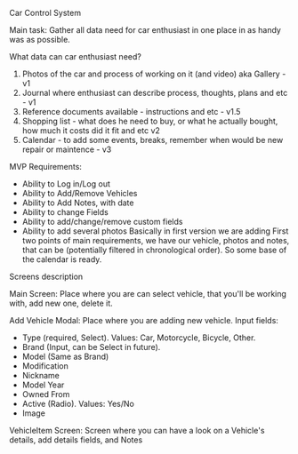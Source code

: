 Car Control System

Main task: Gather all data need for car enthusiast in one place in as handy was as possible.

What data can car enthusiast need?

1. Photos of the car and process of working on it (and video) aka Gallery - v1
2. Journal where enthusiast can describe process, thoughts, plans and etc - v1
3. Reference documents available - instructions and etc - v1.5
4. Shopping list - what does he need to buy, or what he actually bought, how much it costs did it fit and etc v2
5. Calendar - to add some events, breaks, remember when would be new repair or maintence - v3

MVP Requirements:

- Ability to Log in/Log out
- Ability to Add/Remove Vehicles
- Ability to Add Notes, with date
- Ability to change Fields
- Ability to add/change/remove custom fields
- Ability to add several photos Basically in first version we are adding First two points of main requirements, we have
  our vehicle, photos and notes, that can be (potentially filtered in chronological order). So some base of the calendar
  is ready.

Screens description

Main Screen: Place where you are can select vehicle, that you'll be working with, add new one, delete it.

Add Vehicle Modal: Place where you are adding new vehicle. Input fields:

- Type (required, Select). Values: Car, Motorcycle, Bicycle, Other.
- Brand (Input, can be Select in future).
- Model (Same as Brand)
- Modification
- Nickname
- Model Year
- Owned From
- Active (Radio). Values: Yes/No
- Image

VehicleItem Screen: Screen where you can have a look on a Vehicle's details, add details fields, and Notes

